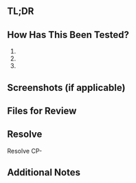 ## TL;DR
<!-- - Added two different style icon into public img folder -->


## How Has This Been Tested?
1.
2.
3.

## Screenshots (if applicable)


## Files for Review

## Resolve
Resolve CP-


## Additional Notes